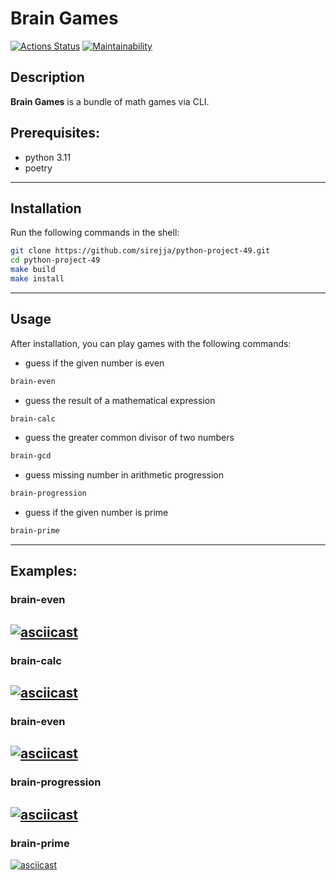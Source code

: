 # Brain Games
[![Actions Status](https://github.com/sirejja/python-project-49/actions/workflows/hexlet-check.yml/badge.svg)](https://github.com/sirejja/python-project-49/actions)
[![Maintainability](https://api.codeclimate.com/v1/badges/5266c533edf4260b4aa6/maintainability)](https://codeclimate.com/github/sirejja/python-project-49/maintainability)

## Description

**Brain Games** is a bundle of math games via CLI. 

## Prerequisites:
   * python 3.11
   * poetry
---

## Installation
Run the following commands in the shell:
```zsh
git clone https://github.com/sirejja/python-project-49.git
cd python-project-49
make build
make install
```
---

## Usage
After installation, you can play games with the following commands:
- guess if the given number is even
```zsh
brain-even
``` 
 - guess the result of a mathematical expression
```zsh
brain-calc
```
 - guess the greater common divisor of two numbers
```zsh
brain-gcd
```
 - guess missing number in arithmetic progression
```zsh
brain-progression
```
 - guess if the given number is prime
```zsh
brain-prime
```
---
## Examples:
### brain-even
[![asciicast](https://asciinema.org/a/oWqy3FHx4O2D1VHMnpYNpY7Fq.svg)](https://asciinema.org/a/oWqy3FHx4O2D1VHMnpYNpY7Fq)
---

### brain-calc
[![asciicast](https://asciinema.org/a/QXlO0FlZ04sFxBnpncUdtauW9.svg)](https://asciinema.org/a/QXlO0FlZ04sFxBnpncUdtauW9)
---

### brain-even
[![asciicast](https://asciinema.org/a/y42P9wtM09pbAqElid0GcdHnG.svg)](https://asciinema.org/a/y42P9wtM09pbAqElid0GcdHnG)
---

### brain-progression
[![asciicast](https://asciinema.org/a/HAB852kFCmCZPUKChkeHwbdhD.svg)](https://asciinema.org/a/HAB852kFCmCZPUKChkeHwbdhD)
---

### brain-prime
[![asciicast](https://asciinema.org/a/Ui5KLSGS2krJ7jzsGgiesu4tK.svg)](https://asciinema.org/a/Ui5KLSGS2krJ7jzsGgiesu4tK)

